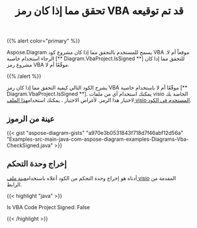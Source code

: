 ﻿---
title: تحقق مما إذا كان رمز VBA قد تم توقيعه
type: docs
weight: 100
url: /ar/java/check-if-vba-code-is-signed/
description: تحقق مما إذا كان رمز vba موقعًا بمكتبة Aspose.Diagram.
---
{{% alert color="primary" %}}

Aspose.Diagram يسمح للمستخدم بالتحقق مما إذا كان مشروع كود VBA موقعاً أم لا. الرجاء استخدام خاصية [** Diagram.VbaProject.IsSigned **] للتحقق مما إذا كان مشروع رمز VBA موقّعًا أم لا.

{{% /alert %}}

 يشرح الكود التالي كيفية التحقق مما إذا كان رمز VBA موقّعًا أم لا باستخدام خاصية [** Diagram.VbaProject.IsSigned **]. يمكنك استخدام أي من ملفات visio الخاصة بك لاختبار هذا الرمز. لأغراض الاختبار ، يمكنك استخدام[هذا الملف visio المستخدم في الكود](1.vsdm).

## عينة من الرموز

{{< gist "aspose-diagram-gists" "a970e3b0531843f718d7f46abf12d56a" "Examples-src-main-java-com-aspose-diagram-examples-Diagrams-Vba-CheckSigned.java" >}}

## إخراج وحدة التحكم

 أدناه هو إخراج وحدة التحكم من الكود أعلاه باستخدام[عينة ملف visio](1out.vsdm) المقدمة من الرابط.

{{< highlight "java" >}}

Is VBA Code Project Signed: False

{{< /highlight >}}
